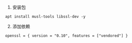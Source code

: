1. 安装包
```
apt install musl-tools libssl-dev -y
```
2. 添加依赖
```
openssl = { version = "0.10", features = ["vendored"] }
```